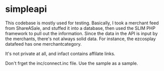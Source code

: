 # simpleapi

This codebase is mostly used for testing. Basically, I took a merchant feed from ShareASale, and stuffed it into a database, then used the SLIM PHP framework to pull out the information. Since the data in the API is input by the merchants, there's not always solid data. For instance, the ezcosplay datafeed has one merchantcategory.  

It's not private at all, and infact contains affilate links.

Don't frget the inc/connect.inc file. Use the sample as a sample.



